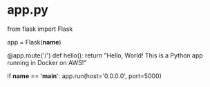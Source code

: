 # app.py
from flask import Flask

app = Flask(__name__)

@app.route('/')
def hello():
    return "Hello, World! This is a Python app running in Docker on AWS!"

if __name__ == '__main__':
    app.run(host='0.0.0.0', port=5000)
